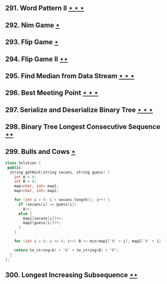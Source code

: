 ## 291. Word Pattern II [$\star\star\star$](https://leetcode.com/problems/word-pattern-ii)

## 292. Nim Game [$\star$](https://leetcode.com/problems/nim-game)

## 293. Flip Game [$\star$](https://leetcode.com/problems/flip-game)

## 294. Flip Game II [$\star\star$](https://leetcode.com/problems/flip-game-ii)

## 295. Find Median from Data Stream [$\star\star\star$](https://leetcode.com/problems/find-median-from-data-stream)

## 296. Best Meeting Point [$\star\star\star$](https://leetcode.com/problems/best-meeting-point)

## 297. Serialize and Deserialize Binary Tree [$\star\star\star$](https://leetcode.com/problems/serialize-and-deserialize-binary-tree)

## 298. Binary Tree Longest Consecutive Sequence [$\star\star$](https://leetcode.com/problems/binary-tree-longest-consecutive-sequence)

## 299. Bulls and Cows [$\star$](https://leetcode.com/problems/bulls-and-cows)

```cpp
class Solution {
 public:
  string getHint(string secans, string guess) {
    int A = 0;
    int B = 0;
    map<char, int> map1;
    map<char, int> map2;

    for (int i = 0; i < secans.length(); i++) {
      if (secans[i] == guess[i])
        A++;
      else {
        map1[secans[i]]++;
        map2[guess[i]]++;
      }
    }

    for (int i = 0; i <= 9; i++) B += min(map1['0' + i], map2['0' + i]);

    return to_string(A) + "A" + to_string(B) + "B";
  }
};
```

## 300. Longest Increasing Subsequence [$\star\star$](https://leetcode.com/problems/longest-increasing-subsequence)
